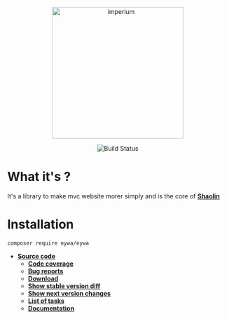 <p align="center"><img src="https://zupimages.net/up/18/08/rd2u.png" width="300" alt="imperium"></p>
<p align="center"><img src="https://travis-ci.com/fumseckworld/eywa.svg?branch=master" alt="Build Status"></p>

# What it's ?

It's a library to make mvc website morer simply and is the core of [**Shaolin**](https://github.com/fumseckworld/shaolin)

# Installation

`composer require eywa/eywa`

* [**Source code**](https://github.com/fumseckworld/eywa)
    * [**Code coverage**](https://eywa.fumseck.eu)
    * [**Bug reports**](https://github.com/fumseckworld/eywa/issues)
    * [**Download**](https://github.com/fumseckworld/eywa/archive/10.7.zip)
    * [**Show stable version diff**](https://github.com/fumseckworld/eywa/compare/10.6...10.7)
    * [**Show next version changes**](https://github.com/fumseckworld/eywa/compare/master...develop)
    * [**List of tasks**](https://trello.com/b/ZMKB0OiD)
    * [**Documentation**](https://github.com/fumseckworld/documentation/blob/master/DOCUMENTATION.md)
